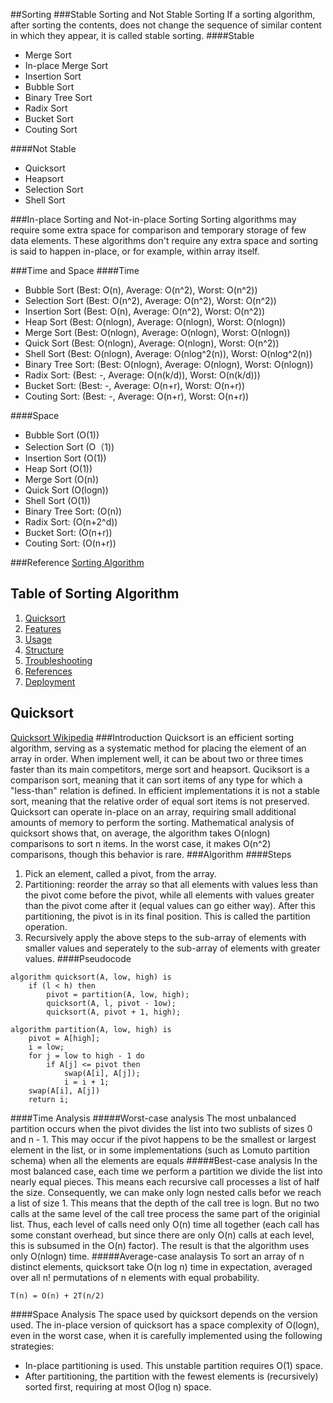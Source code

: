##Sorting
###Stable Sorting and Not Stable Sorting
If a sorting algorithm, after sorting the contents, does not change the sequence of similar content in which they appear, it is called stable sorting.
####Stable
* Merge Sort
* In-place Merge Sort
* Insertion Sort
* Bubble Sort
* Binary Tree Sort
* Radix Sort
* Bucket Sort
* Couting Sort

####Not Stable
* Quicksort
* Heapsort
* Selection Sort
* Shell Sort

###In-place Sorting and Not-in-place Sorting
Sorting algorithms may require some extra space for comparison and temporary storage of few data elements. These algorithms don't require any extra space and sorting is said to happen in-place, or for example, within array itself.

###Time and Space
####Time
* Bubble Sort (Best: O(n), Average: O(n^2), Worst: O(n^2))
* Selection Sort (Best: O(n^2), Average: O(n^2), Worst: O(n^2))
* Insertion Sort (Best: O(n), Average: O(n^2), Worst: O(n^2))
* Heap Sort (Best: O(nlogn), Average: O(nlogn), Worst: O(nlogn))
* Merge Sort (Best: O(nlogn), Average: O(nlogn), Worst: O(nlogn))
* Quick Sort (Best: O(nlogn), Average: O(nlogn), Worst: O(n^2))
* Shell Sort (Best: O(nlogn), Average: O(nlog^2(n)), Worst: O(nlog^2(n))
* Binary Tree Sort: (Best: O(nlogn), Average: O(nlogn), Worst: O(nlogn))
* Radix Sort: (Best: -, Average: O(n(k/d)), Worst: O(n(k/d)))
* Bucket Sort: (Best: -, Average: O(n+r), Worst: O(n+r))
* Couting Sort: (Best: -, Average: O(n+r), Worst: O(n+r))

####Space
* Bubble Sort (O(1))
* Selection Sort (O（1))
* Insertion Sort (O(1))
* Heap Sort (O(1))
* Merge Sort (O(n))
* Quick Sort (O(logn))
* Shell Sort (O(1))
* Binary Tree Sort: (O(n))
* Radix Sort: (O(n+2^d))
* Bucket Sort: (O(n+r))
* Couting Sort: (O(n+r))

###Reference
[Sorting Algorithm](#https://en.wikipedia.org/wiki/Sorting_algorithm)

Table of Sorting Algorithm
-----------------
1. [Quicksort](#Quicksort)
1. [Features](#features)
1. [Usage](#usage)
1. [Structure](#structure)
1. [Troubleshooting](#troubleshooting)
1. [References](#references)
1. [Deployment](#deployment)

Quicksort
---------
[Quicksort Wikipedia](#https://en.wikipedia.org/wiki/Quicksort)
###Introduction
Quicksort is an efficient sorting algorithm, serving as a systematic method for placing the element of an array in order. When implement well, it can be about two or three times faster than its main competitors, merge sort and heapsort.
Quciksort is a comparison sort, meaning that it can sort items of any type for which a "less-than" relation is defined. In efficient implementations it is not a stable sort, meaning that the relative order of equal sort items is not preserved. Quicksort can operate in-place on an array, requiring small additional amounts of memory to perform the sorting.
Mathematical analysis of quicksort shows that, on average, the algorithm takes O(nlogn) comparisons to sort n items. In the worst case, it makes O(n^2) comparisons, though this behavior is rare.
###Algorithm
####Steps
1. Pick an element, called a pivot, from the array.
1. Partitioning: reorder the array so that all elements with values less than the pivot come before the pivot, while all elements with values greater than the pivot come after it (equal values can go either way). After this partitioning, the pivot is in its final position. This is called the partition operation.
1. Recursively apply the above steps to the sub-array of elements with smaller values and seperately to the sub-array of elements with greater values.
####Pseudocode
```
algorithm quicksort(A, low, high) is
	if (l < h) then
		pivot = partition(A, low, high);
		quicksort(A, l, pivot - 1ow);
		quicksort(A, pivot + 1, high);
```
```
algorithm partition(A, low, high) is
	pivot = A[high];
	i = low;
	for j = low to high - 1 do
		if A[j] <= pivot then
			swap(A[i], A[j]);
			i = i + 1;
	swap(A[i], A[j])
	return i;
```
####Time Analysis
#####Worst-case analysis
The most unbalanced partition occurs when the pivot divides the list into two sublists of sizes 0 and n - 1. This may occur if the pivot happens to be the smallest or largest element in the list, or in some implementations (such as Lomuto partition schema) when all the elements are equals
#####Best-case analysis
In the most balanced case, each time we perform a partition we divide the list into nearly equal pieces. This means each recursive call processes a list of half the size. Consequently, we can make only logn nested calls befor we reach a list of size 1. This means that the depth of the call tree is logn. But no two calls at the same level of the call tree process the same part of the originial list. Thus, each level of calls need only O(n) time all together (each call has some constant overhead, but since there are only O(n) calls at each level, this is subsumed in the O(n) factor). The result is that the algorithm uses only O(nlogn) time.
#####Average-case analaysis
To sort an array of n distinct elements, quicksort take O(n log n) time in expectation, averaged over all n! permutations of n elements with equal probability.
```
T(n) = O(n) + 2T(n/2)
```
####Space Analysis
The space used by quicksort depends on the version used.
The in-place version of quicksort has a space complexity of O(logn), even in the worst case, when it is carefully implemented using the following strategies:
* In-place partitioning is used. This unstable partition requires O(1) space.
* After partitioning, the partition with the fewest elements is (recursively) sorted first, requiring at most O(log n) space.